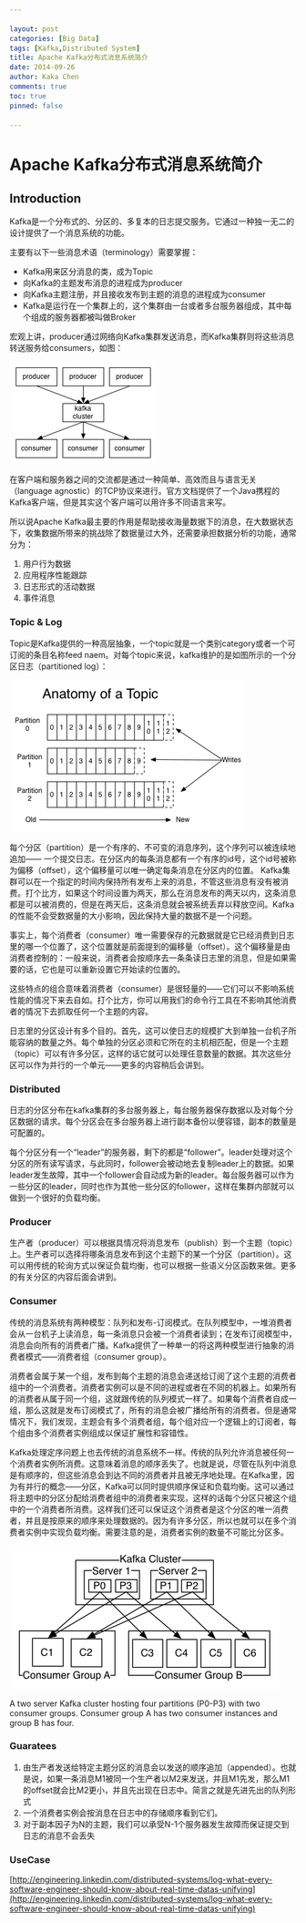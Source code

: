 ```yaml
---

layout: post
categories: [Big Data]
tags: [Kafka,Distributed System]
title: Apache Kafka分布式消息系统简介
date: 2014-09-26
author: Kaka Chen
comments: true
toc: true
pinned: false

---
```


# Apache Kafka分布式消息系统简介

## Introduction

Kafka是一个分布式的、分区的、多复本的日志提交服务。它通过一种独一无二的设计提供了一个消息系统的功能。

主要有以下一些消息术语（terminology）需要掌握：
 
 - Kafka用来区分消息的类，成为Topic
 - 向Kafka的主题发布消息的进程成为producer
 - 向Kafka主题注册，并且接收发布到主题的消息的进程成为consumer
 - Kafka是运行在一个集群上的，这个集群由一台或者多台服务器组成，其中每个组成的服务器都被叫做Broker

宏观上讲，producer通过网络向Kafka集群发送消息，而Kafka集群则将这些消息转送服务给consumers，如图：

![](https://raw.githubusercontent.com/kakack/kakack.github.io/master/_images/1409261.png)

在客户端和服务器之间的交流都是通过一种简单、高效而且与语言无关（language agnostic）的TCP协议来进行。官方文档提供了一个Java携程的Kafka客户端，但是其实这个客户端可以用许多不同语言来写。

所以说Apache Kafka最主要的作用是帮助接收海量数据下的消息，在大数据状态下，收集数据所带来的挑战除了数据量过大外，还需要承担数据分析的功能，通常分为：


 1. 用户行为数据
 2. 应用程序性能跟踪
 3. 日志形式的活动数据
 4. 事件消息

### Topic & Log

Topic是Kafka提供的一种高层抽象，一个topic就是一个类别category或者一个可订阅的条目名称feed naem。对每个topic来说，kafka维护的是如图所示的一个分区日志（partitioned log）：

![](https://raw.githubusercontent.com/kakack/kakack.github.io/master/_images/1409262.png)

每个分区（partition）是一个有序的、不可变的消息序列，这个序列可以被连续地追加—— 一个提交日志。在分区内的每条消息都有一个有序的id号，这个id号被称为偏移（offset），这个偏移量可以唯一确定每条消息在分区内的位置。
Kafka集群可以在一个指定的时间内保持所有发布上来的消息，不管这些消息有没有被消费。打个比方，如果这个时间设置为两天，那么在消息发布的两天以内，这条消息都是可以被消费的，但是在两天后，这条消息就会被系统丢弃以释放空间。Kafka的性能不会受数据量的大小影响，因此保持大量的数据不是一个问题。

事实上，每个消费者（consumer）唯一需要保存的元数据就是它已经消费到日志里的哪一个位置了，这个位置就是前面提到的偏移量（offset）。这个偏移量是由消费者控制的：一般来说，消费者会按顺序去一条条读日志里的消息，但是如果需要的话，它也是可以重新设置它开始读的位置的。

这些特点的组合意味着消费者（consumer）是很轻量的——它们可以不影响系统性能的情况下来去自如。打个比方，你可以用我们的命令行工具在不影响其他消费者的情况下去抓取任何一个主题的内容。

日志里的分区设计有多个目的。首先，这可以使日志的规模扩大到单独一台机子所能容纳的数量之外。每个单独的分区必须和它所在的主机相匹配，但是一个主题（topic）可以有许多分区，这样的话它就可以处理任意数量的数据。其次这些分区可以作为并行的一个单元——更多的内容稍后会讲到。

### Distributed

日志的分区分布在kafka集群的多台服务器上，每台服务器保存数据以及对每个分区数据的请求。每个分区会在多台服务器上进行副本备份以便容错，副本的数量是可配置的。

每个分区分有一个“leader”的服务器，剩下的都是“follower”。leader处理对这个分区的所有读写请求，与此同时，follower会被动地去复制leader上的数据。如果leader发生故障，其中一个follower会自动成为新的leader。每台服务器可以作为一些分区的leader，同时也作为其他一些分区的follower，这样在集群内部就可以做到一个很好的负载均衡。

### Producer

生产者（producer）可以根据具情况将消息发布（publish）到一个主题（topic）上。生产者可以选择将哪条消息发布到这个主题下的某一个分区（partition）。这可以用传统的轮询方式以保证负载均衡，也可以根据一些语义分区函数来做。更多的有关分区的内容后面会讲到。

### Consumer

传统的消息系统有两种模型：队列和发布-订阅模式。在队列模型中，一堆消费者会从一台机子上读消息，每一条消息只会被一个消费者读到；在发布订阅模型中，消息会向所有的消费者广播。Kafka提供了一种单一的将这两种模型进行抽象的消费者模式——消费者组（consumer group）。

消费者会属于某一个组，发布到每个主题的消息会递送给订阅了这个主题的消费者组中的一个消费者。消费者实例可以是不同的进程或者在不同的机器上。如果所有的消费者从属于同一个组，这就跟传统的队列模式一样了。如果每个消费者自成一组，那么这就是发布订阅模式了，所有的消息会被广播给所有的消费者。但是通常情况下，我们发现，主题会有多个消费者组，每个组对应一个逻辑上的订阅者，每个组由多个消费者实例组成以保证扩展性和容错性。

Kafka处理定序问题上也去传统的消息系统不一样。传统的队列允许消息被任何一个消费者实例所消费。这意味着消息的顺序丢失了。也就是说，尽管在队列中消息是有顺序的，但这些消息会到达不同的消费者并且被无序地处理。在Kafka里，因为有并行的概念——分区，Kafka可以同时提供顺序保证和负载均衡。这可以通过将主题中的分区分配给消费者组中的消费者来实现，这样的话每个分区只被这个组中的一个消费者所消费。这样我们还可以保证这个消费者是这个分区的唯一消费者，并且是按原来的顺序来处理数据的。因为有许多分区，所以也就可以在多个消费者实例中实现负载均衡。需要注意的是，消费者实例的数量不可能比分区多。

![](https://raw.githubusercontent.com/kakack/kakack.github.io/master/_images/1409263.png)

A two server Kafka cluster hosting four partitions (P0-P3) with two consumer groups. Consumer group A has two consumer instances and group B has four.

### Guaratees

1. 由生产者发送给特定主题分区的消息会以发送的顺序追加（appended）。也就是说，如果一条消息M1被同一个生产者以M2来发送，并且M1先发，那么M1的offset就会比M2更小，并且先出现在日志中。简言之就是先进先出的队列形式
2. 一个消费者实例会按消息在日志中的存储顺序看到它们。
3. 对于副本因子为N的主题，我们可以承受N-1个服务器发生故障而保证提交到日志的消息不会丢失
    
### UseCase

[http://engineering.linkedin.com/distributed-systems/log-what-every-software-engineer-should-know-about-real-time-datas-unifying](http://engineering.linkedin.com/distributed-systems/log-what-every-software-engineer-should-know-about-real-time-datas-unifying)




